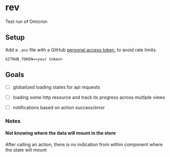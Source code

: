 # rev
Test run of Omicron

## Setup
Add a `.env` file with a GitHub [personal access token](https://github.com/settings/tokens/new), to avoid rate limits.
```
GITHUB_TOKEN=<your token>
```

## Goals

- [ ] globalized loading states for api requests
- [ ] loading some http resource and track its progress across multiple views
- [ ] notifications based on action success/error 


### Notes

#### Not knowing where the data will mount in the store
After calling an action, there is no indication from within component where the state will mount
